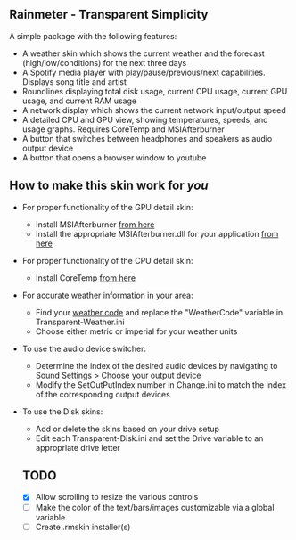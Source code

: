 ## Rainmeter - Transparent Simplicity

A simple package with the following features:

* A weather skin which shows the current weather and the forecast (high/low/conditions) for the next three days
* A Spotify media player with play/pause/previous/next capabilities. Displays song title and artist
* Roundlines displaying total disk usage, current CPU usage, current GPU usage, and current RAM usage
* A network display which shows the current network input/output speed
* A detailed CPU and GPU view, showing temperatures, speeds, and usage graphs. Requires CoreTemp and MSIAfterburner
* A button that switches between headphones and speakers as audio output device
* A button that opens a browser window to youtube

## How to make this skin work for _you_

* For proper functionality of the GPU detail skin:
  * Install MSIAfterburner [from here](https://www.msi.com/page/afterburner)
  * Install the appropriate MSIAfterburner.dll for your application [from here](https://forums.guru3d.com/threads/rainmeter-plugin-for-msi-afterburner.319558/)
* For proper functionality of the CPU detail skin:
  * Install CoreTemp [from here](https://www.alcpu.com/CoreTemp/)
* For accurate weather information in your area:
  * Find your [weather code](https://weather.codes/) and replace the "WeatherCode" variable in Transparent-Weather.ini
  * Choose either metric or imperial for your weather units
* To use the audio device switcher:
  * Determine the index of the desired audio devices by navigating to Sound Settings > Choose your output device
  * Modify the SetOutPutIndex number in Change.ini to match the index of the corresponding output devices
* To use the Disk skins:
  * Add or delete the skins based on your drive setup
  * Edit each Transparent-Disk.ini and set the Drive variable to an appropriate drive letter
  
  ## TODO
  
  - [x] Allow scrolling to resize the various controls
  - [ ] Make the color of the text/bars/images customizable via a global variable
  - [ ] Create .rmskin installer(s)
